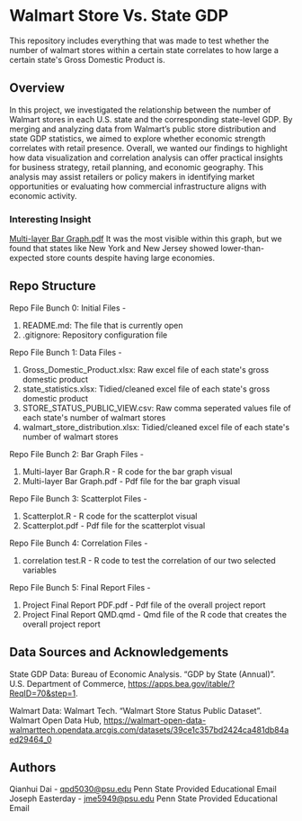 # Walmart Store Vs. State GDP

This repository includes everything that was made to test whether the number of walmart stores within a certain state correlates to how large a certain state's Gross Domestic Product is.

## Overview

In this project, we investigated the relationship between the number of Walmart stores in each U.S. state and the corresponding state-level GDP. By merging and analyzing data from Walmart’s public store distribution and state GDP statistics, we aimed to explore whether economic strength correlates with retail presence. Overall, we wanted our findings to highlight how data visualization and correlation analysis can offer practical insights for business strategy, retail planning, and economic geography. This analysis may assist retailers or policy makers in identifying market opportunities or evaluating how commercial infrastructure aligns with economic activity.

### Interesting Insight

[Multi-layer Bar Graph.pdf](https://github.com/user-attachments/files/20007602/Multi-layer.Bar.Graph.pdf)
It was the most visible within this graph, but we found that states like New York and New Jersey showed lower-than-expected store counts despite having large economies.

## Repo Structure

Repo File Bunch 0: Initial Files - 
1) README.md: The file that is currently open 
2) .gitignore: Repository configuration file 

Repo File Bunch 1: Data Files -
1) Gross_Domestic_Product.xlsx: Raw excel file of each state's gross domestic product 
2) state_statistics.xlsx: Tidied/cleaned excel file of each state's gross domestic product 
3) STORE_STATUS_PUBLIC_VIEW.csv: Raw comma seperated values file of each state's number of walmart stores 
4) walmart_store_distribution.xlsx: Tidied/cleaned excel file of each state's number of walmart stores 

Repo File Bunch 2: Bar Graph Files - 
1) Multi-layer Bar Graph.R - R code for the bar graph visual 
2) Multi-layer Bar Graph.pdf - Pdf file for the bar graph visual 

Repo File Bunch 3: Scatterplot Files - 
1) Scatterplot.R - R code for the scatterplot visual 
2) Scatterplot.pdf - Pdf file for the scatterplot visual
    
Repo File Bunch 4: Correlation Files - 
1) correlation test.R - R code to test the correlation of our two selected variables 

Repo File Bunch 5: Final Report Files - 
1) Project Final Report PDF.pdf - Pdf file of the overall project report 
2) Project Final Report QMD.qmd - Qmd file of the R code that creates the overall project report 

## Data Sources and Acknowledgements

State GDP Data:
Bureau of Economic Analysis. “GDP by State (Annual)”. U.S. Department of Commerce, https://apps.bea.gov/itable/?ReqID=70&step=1.

Walmart Data:
Walmart Tech. “Walmart Store Status Public Dataset”. Walmart Open Data Hub, https://walmart-open-data-walmarttech.opendata.arcgis.com/datasets/39ce1c357bd2424ca481db84aed29464_0

## Authors

Qianhui Dai - qpd5030@psu.edu Penn State Provided Educational Email
Joseph Easterday - jme5949@psu.edu Penn State Provided Educational Email
